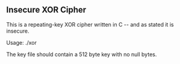 ## Insecure XOR Cipher

This is a repeating-key XOR cipher written in C -- and as stated it is insecure.

Usage: ./xor <key file> <ciphertext or plaintext file> <output file>

The key file should contain a 512 byte key with no null bytes.
